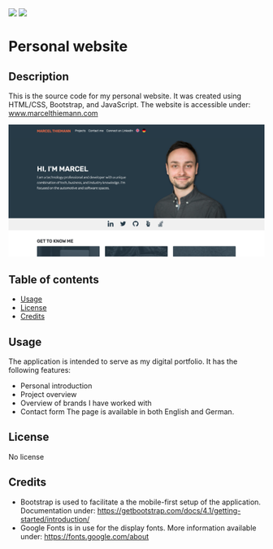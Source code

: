 <img src="https://img.shields.io/badge/cestmarcel-PersonalWebsite-navy">

<img src="https://img.shields.io/badge/Version-1.0-green">

# Personal website

## Description

This is the source code for my personal website. It was created using HTML/CSS, Bootstrap, and JavaScript.
The website is accessible under: www.marcelthiemann.com

![Screenshot of the start screen](https://github.com/cestmarcel/cestmarcel.github.io/blob/master/screenshots/landing.png)

## Table of contents

- [Usage](#Usage)
- [License](#License)
- [Credits](#Credits)

## Usage

The application is intended to serve as my digital portfolio. It has the following features:
- Personal introduction
- Project overview
- Overview of brands I have worked with
- Contact form
The page is available in both English and German.

## License

No license

## Credits

- Bootstrap is used to facilitate a the mobile-first setup of the application. Documentation under: https://getbootstrap.com/docs/4.1/getting-started/introduction/
- Google Fonts is in use for the display fonts. More information available under: https://fonts.google.com/about
